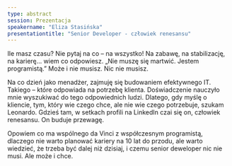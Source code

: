 ```yaml
---
type: abstract
session: Prezentacja
speakername: "Eliza Stasińska"
presentationtitle: "Senior Developer - człowiek renesansu"
---
```


Ile masz czasu? Nie pytaj na co – na wszystko! Na zabawę, na stabilizację, na karierę… wiem co odpowiesz. „Nie muszę się martwić. Jestem programistą.” Może i nie musisz. Nic nie musisz.

Na co dzień jako menadżer, zajmuję się budowaniem efektywnego IT. Takiego – które odpowiada na potrzebę klienta. Doświadczenie nauczyło mnie wyszukiwać do tego odpowiednich ludzi. Dlatego, gdy myślę o kliencie, tym, który wie czego chce, ale nie wie czego potrzebuje, szukam Leonardo. Gdzieś tam, w setkach profili na LinkedIn czai się on, człowiek renesansu. On buduje przewagę.

Opowiem co ma wspólnego da Vinci z współczesnym programistą, dlaczego nie warto planować kariery na 10 lat do przodu, ale warto wiedzieć, że trzeba być dalej niż dzisiaj, i czemu senior deweloper nic nie musi. Ale może i chce.
